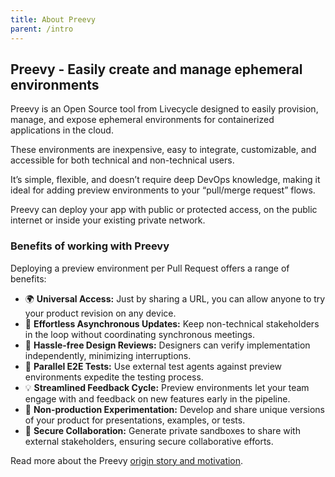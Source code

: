 ```yaml
---
title: About Preevy
parent: /intro
---
```


## Preevy - Easily create and manage ephemeral environments

Preevy is an Open Source tool from Livecycle designed to easily provision, manage, and expose ephemeral environments for containerized applications in the cloud.

These environments are inexpensive, easy to integrate, customizable, and accessible for both technical and non-technical users.

It’s simple, flexible, and doesn’t require deep DevOps knowledge, making it ideal for adding preview environments to your “pull/merge request” flows.

Preevy can deploy your app with public or protected access, on the public internet or inside your existing private network.

### Benefits of working with Preevy

Deploying a preview environment per Pull Request offers a range of benefits:

- 🌍 **Universal Access:** Just by sharing a URL, you can allow anyone to try your product revision on any device.
- 📩 **Effortless Asynchronous Updates:** Keep non-technical stakeholders in the loop without coordinating synchronous meetings.
- 🎨 **Hassle-free Design Reviews:** Designers can verify implementation independently, minimizing interruptions.
- 🚀 **Parallel E2E Tests:** Use external test agents against preview environments expedite the testing process.
- 💡 **Streamlined Feedback Cycle:** Preview environments let your team engage with and feedback on new features early in the pipeline.
- 🧪 **Non-production Experimentation:** Develop and share unique versions of your product for presentations, examples, or tests.
- 🔐 **Secure Collaboration:** Generate private sandboxes to share with external stakeholders, ensuring secure collaborative efforts.

Read more about the Preevy [origin story and motivation](/intro/motivation).

